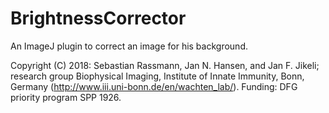 # BrightnessCorrector
An ImageJ plugin to correct an image for his background.

Copyright (C) 2018: Sebastian Rassmann, Jan N. Hansen, and Jan F. Jikeli;
 		research group Biophysical Imaging, Institute of Innate Immunity, Bonn, Germany
		(http://www.iii.uni-bonn.de/en/wachten_lab/).
Funding: DFG priority program SPP 1926.
